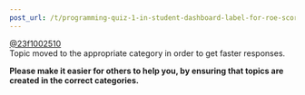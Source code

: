```yaml
---
post_url: /t/programming-quiz-1-in-student-dashboard-label-for-roe-scores-showing-absent-or-incorrect/169369/27
---
```

[@23f1002510](/u/23f1002510)  
Topic moved to the appropriate category in order to get faster responses.

**Please make it easier for others to help you, by ensuring that topics are created in the correct categories.**